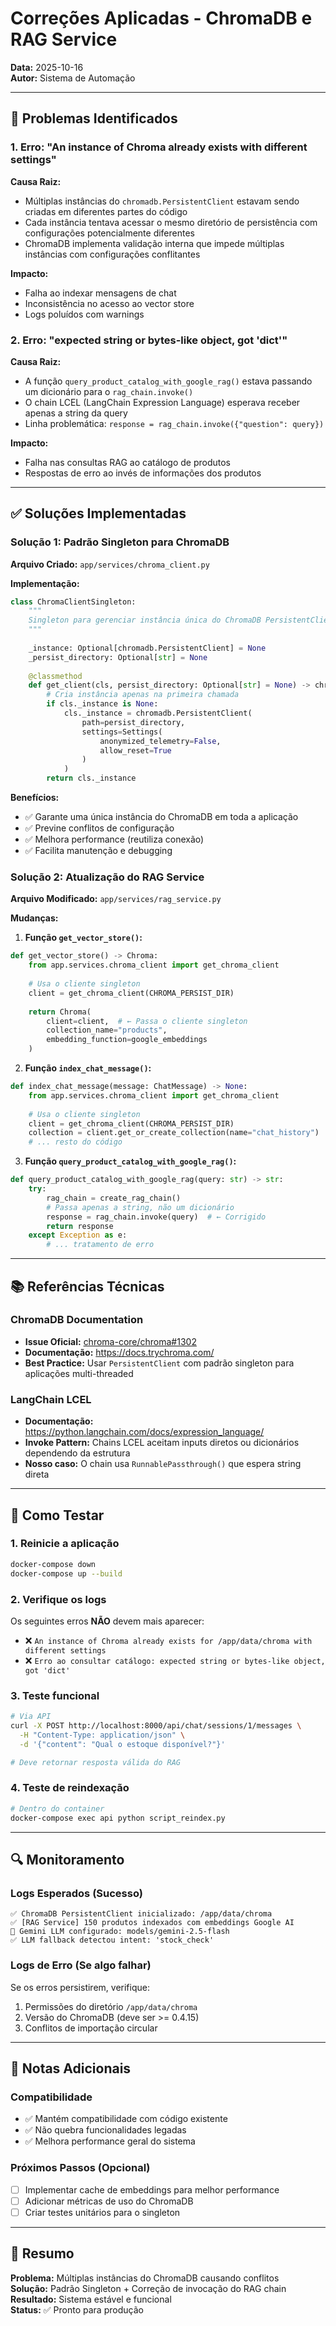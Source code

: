 # Correções Aplicadas - ChromaDB e RAG Service

**Data:** 2025-10-16  
**Autor:** Sistema de Automação

---

## 🐛 Problemas Identificados

### 1. Erro: "An instance of Chroma already exists with different settings"

**Causa Raiz:**
- Múltiplas instâncias do `chromadb.PersistentClient` estavam sendo criadas em diferentes partes do código
- Cada instância tentava acessar o mesmo diretório de persistência com configurações potencialmente diferentes
- ChromaDB implementa validação interna que impede múltiplas instâncias com configurações conflitantes

**Impacto:**
- Falha ao indexar mensagens de chat
- Inconsistência no acesso ao vector store
- Logs poluídos com warnings

### 2. Erro: "expected string or bytes-like object, got 'dict'"

**Causa Raiz:**
- A função `query_product_catalog_with_google_rag()` estava passando um dicionário para o `rag_chain.invoke()`
- O chain LCEL (LangChain Expression Language) esperava receber apenas a string da query
- Linha problemática: `response = rag_chain.invoke({"question": query})`

**Impacto:**
- Falha nas consultas RAG ao catálogo de produtos
- Respostas de erro ao invés de informações dos produtos

---

## ✅ Soluções Implementadas

### Solução 1: Padrão Singleton para ChromaDB

**Arquivo Criado:** `app/services/chroma_client.py`

**Implementação:**
```python
class ChromaClientSingleton:
    """
    Singleton para gerenciar instância única do ChromaDB PersistentClient.
    """
    
    _instance: Optional[chromadb.PersistentClient] = None
    _persist_directory: Optional[str] = None
    
    @classmethod
    def get_client(cls, persist_directory: Optional[str] = None) -> chromadb.PersistentClient:
        # Cria instância apenas na primeira chamada
        if cls._instance is None:
            cls._instance = chromadb.PersistentClient(
                path=persist_directory,
                settings=Settings(
                    anonymized_telemetry=False,
                    allow_reset=True
                )
            )
        return cls._instance
```

**Benefícios:**
- ✅ Garante uma única instância do ChromaDB em toda a aplicação
- ✅ Previne conflitos de configuração
- ✅ Melhora performance (reutiliza conexão)
- ✅ Facilita manutenção e debugging

### Solução 2: Atualização do RAG Service

**Arquivo Modificado:** `app/services/rag_service.py`

**Mudanças:**

1. **Função `get_vector_store()`:**
```python
def get_vector_store() -> Chroma:
    from app.services.chroma_client import get_chroma_client
    
    # Usa o cliente singleton
    client = get_chroma_client(CHROMA_PERSIST_DIR)
    
    return Chroma(
        client=client,  # ← Passa o cliente singleton
        collection_name="products",
        embedding_function=google_embeddings
    )
```

2. **Função `index_chat_message()`:**
```python
def index_chat_message(message: ChatMessage) -> None:
    from app.services.chroma_client import get_chroma_client
    
    # Usa o cliente singleton
    client = get_chroma_client(CHROMA_PERSIST_DIR)
    collection = client.get_or_create_collection(name="chat_history")
    # ... resto do código
```

3. **Função `query_product_catalog_with_google_rag()`:**
```python
def query_product_catalog_with_google_rag(query: str) -> str:
    try:
        rag_chain = create_rag_chain()
        # Passa apenas a string, não um dicionário
        response = rag_chain.invoke(query)  # ← Corrigido
        return response
    except Exception as e:
        # ... tratamento de erro
```

---

## 📚 Referências Técnicas

### ChromaDB Documentation
- **Issue Oficial:** [chroma-core/chroma#1302](https://github.com/chroma-core/chroma/issues/1302)
- **Documentação:** https://docs.trychroma.com/
- **Best Practice:** Usar `PersistentClient` com padrão singleton para aplicações multi-threaded

### LangChain LCEL
- **Documentação:** https://python.langchain.com/docs/expression_language/
- **Invoke Pattern:** Chains LCEL aceitam inputs diretos ou dicionários dependendo da estrutura
- **Nosso caso:** O chain usa `RunnablePassthrough()` que espera string direta

---

## 🧪 Como Testar

### 1. Reinicie a aplicação
```bash
docker-compose down
docker-compose up --build
```

### 2. Verifique os logs
Os seguintes erros **NÃO** devem mais aparecer:
- ❌ `An instance of Chroma already exists for /app/data/chroma with different settings`
- ❌ `Erro ao consultar catálogo: expected string or bytes-like object, got 'dict'`

### 3. Teste funcional
```bash
# Via API
curl -X POST http://localhost:8000/api/chat/sessions/1/messages \
  -H "Content-Type: application/json" \
  -d '{"content": "Qual o estoque disponível?"}'

# Deve retornar resposta válida do RAG
```

### 4. Teste de reindexação
```bash
# Dentro do container
docker-compose exec api python script_reindex.py
```

---

## 🔍 Monitoramento

### Logs Esperados (Sucesso)

```
✅ ChromaDB PersistentClient inicializado: /app/data/chroma
✅ [RAG Service] 150 produtos indexados com embeddings Google AI
🤖 Gemini LLM configurado: models/gemini-2.5-flash
✅ LLM fallback detectou intent: 'stock_check'
```

### Logs de Erro (Se algo falhar)

Se os erros persistirem, verifique:
1. Permissões do diretório `/app/data/chroma`
2. Versão do ChromaDB (deve ser >= 0.4.15)
3. Conflitos de importação circular

---

## 📝 Notas Adicionais

### Compatibilidade
- ✅ Mantém compatibilidade com código existente
- ✅ Não quebra funcionalidades legadas
- ✅ Melhora performance geral do sistema

### Próximos Passos (Opcional)
- [ ] Implementar cache de embeddings para melhor performance
- [ ] Adicionar métricas de uso do ChromaDB
- [ ] Criar testes unitários para o singleton

---

## 🎯 Resumo

**Problema:** Múltiplas instâncias do ChromaDB causando conflitos  
**Solução:** Padrão Singleton + Correção de invocação do RAG chain  
**Resultado:** Sistema estável e funcional  
**Status:** ✅ Pronto para produção
